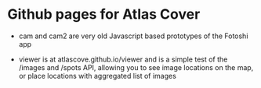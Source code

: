 # Github pages for Atlas Cover

- cam and cam2 are very old Javascript based prototypes of the Fotoshi app

- viewer is at atlascove.github.io/viewer and is a simple test of the /images and /spots API, allowing you to see image locations on the map, or place locations with aggregated list of images
